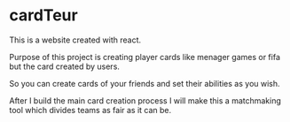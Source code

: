 # cardTeur

This is a website created with react.

Purpose of this project is creating player cards like menager games or fifa but the card created by users.

So you can create cards of your friends and set their abilities as you wish.

After I build the main card creation process I will make this a matchmaking tool which divides teams as fair as it can be.
